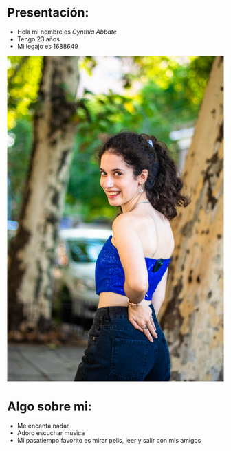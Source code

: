 # Presentación:
- Hola mi nombre es *Cynthia Abbate*
- Tengo 23 años
- Mi legajo es 1688649

![image](https://github.com/pdepjm/2023-tp0-presentacion-Cynthia-21/blob/main/3%20(20).jpg)


# Algo sobre mi:
- Me encanta nadar
- Adoro escuchar musica
- Mi pasatiempo favorito es mirar pelis, leer y salir con mis amigos
